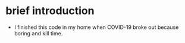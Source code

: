 # brief introduction
* I finished this code in my home when COVID-19 broke out because boring and kill time.
